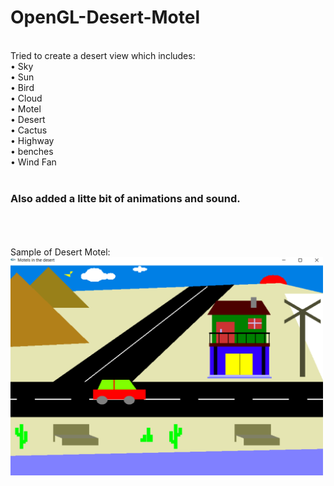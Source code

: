 # OpenGL-Desert-Motel
<br>
Tried to create a desert view which includes:<br>
•	Sky<br>
•	Sun<br>
•	Bird<br>
•	Cloud<br>
•	Motel<br>
•	Desert<br>
•	Cactus<br>
•	Highway<br>
• benches<br>
•	Wind Fan<br>
<br>
<h3>Also added a litte bit of animations and sound.</h3>
<br><br><br>
Sample of Desert Motel:<br>


<img src="desert-motel.png" width="500">
